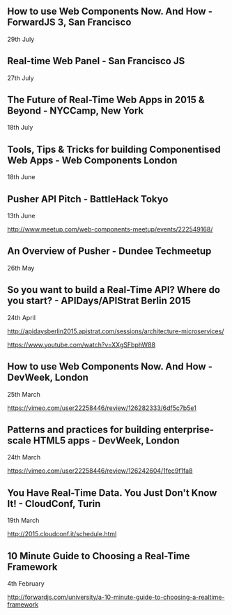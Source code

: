 ## How to use Web Components Now. And How - ForwardJS 3, San Francisco

29th July

## Real-time Web Panel - San Francisco JS

27th July

## The Future of Real-Time Web Apps in 2015 & Beyond - NYCCamp, New York

18th July

## Tools, Tips & Tricks for building Componentised Web Apps - Web Components London

18th June

## Pusher API Pitch - BattleHack Tokyo

13th June

http://www.meetup.com/web-components-meetup/events/222549168/

## An Overview of Pusher - Dundee Techmeetup

26th May

## So you want to build a Real-Time API? Where do you start? - APIDays/APIStrat Berlin 2015

24th April

http://apidaysberlin2015.apistrat.com/sessions/architecture-microservices/

https://www.youtube.com/watch?v=XXgSFbphW88

## How to use Web Components Now. And How - DevWeek, London

25th March

https://vimeo.com/user22258446/review/126282333/6df5c7b5e1

## Patterns and practices for building enterprise-scale HTML5 apps - DevWeek, London

24th March

https://vimeo.com/user22258446/review/126242604/1fec9f1fa8

## You Have Real-Time Data. You Just Don't Know It! - CloudConf, Turin

19th March

http://2015.cloudconf.it/schedule.html

## 10 Minute Guide to Choosing a Real-Time Framework

4th February

http://forwardjs.com/university/a-10-minute-guide-to-choosing-a-realtime-framework
